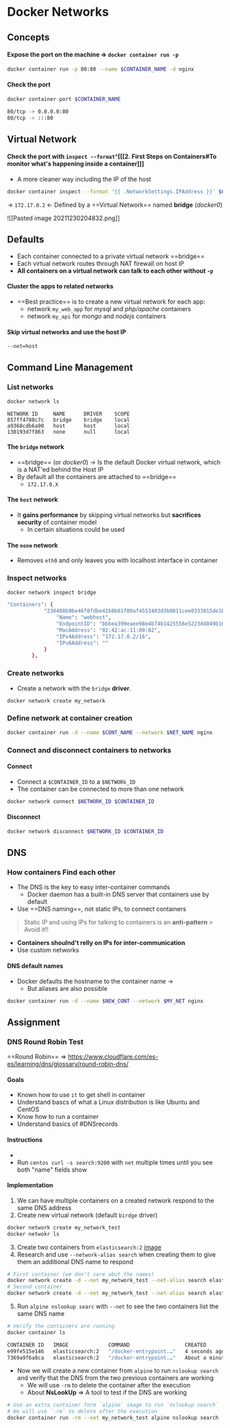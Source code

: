---
---

# Docker Networks

## Concepts

#### **Expose the port on the machine** => `docker container run -p`

```bash
docker container run -p 80:80 --name $CONTAINER_NAME -d nginx
```


#### Check the port

```bash
docker container port $CONTAINER_NAME
```

```bash
80/tcp -> 0.0.0.0:80
80/tcp -> :::80
```

## Virtual Network

#### Check the port with `inspect --format`^[[[2. First Steps on Containers#To monitor what's happening inside a container]]]
- A more cleaner way including the IP of the host

```bash
docker container inspect --format '{{ .NetworkSettings.IPAddress }}' $CONTAINER_NAME
```
-> `172.17.0.2` <- Defined by a ==Virtual Network== named **bridge** (*docker0*)

![[Pasted image 20211230204832.png]]



## Defaults
- Each container connected to a private virtual network ==bridge==
- Each virtual network routes through NAT firewall on host IP
- **All containers on a virtual network can talk to each other without `-p`**

#### Cluster the apps to related networks
- ==Best practice== is to create a new virtual network for each app:
	- network `my_web_app` for *mysql* and *php/apache* containers
	- network `my_api` for *mongo* and *nodejs* containers

#### Skip virtual networks and use the host IP

```bash
--net=host
```

## Command Line Management 

### List networks
```bash 
docker network ls
```

```
NETWORK ID     NAME      DRIVER    SCOPE
857ff4780c7c   bridge    bridge    local
a9368cdb6a90   host      host      local
130193d7f863   none      null      local
```

#### The `bridge` network
- ==bridge== (or *docker0*) -> Is the default Docker virtual network, which is a NAT'ed behind the Host IP
- By default all the containers are attached to ==bridge==
	- `172.17.0.X`

#### The `host` network

- It **gains performance** by skipping virtual networks but **sacrifices security** of container model
	- In certain situations could be used

#### The `none` network
- Removes `eth0` and only leaves you with localhost interface in container

### Inspect networks
```bash
docker network inspect bridge
```

```bash
"Containers": {
            "236408b96e46f8fdbe41b8b01f09af4553403d3b0011cee0333015de1bdae912": {
                "Name": "webhost",
                "EndpointID": "bbbea399eaee98e4b74b1425556e5223d4049b165ad9ebc987ffbe0b8758b782",
                "MacAddress": "02:42:ac:11:00:02",
                "IPv4Address": "172.17.0.2/16",
                "IPv6Address": ""
            }
        },
```

### Create networks

- Create a network with the `bridge` **driver**.
```bash
docker network create my_network
```

### Define network at container creation

```bash
docker container run -d --name $CONT_NAME --network $NET_NAME nginx
```

### Connect and disconnect containers to networks

#### Connect
- Connect a `$CONTAINER_ID` to a `$NETWORk_ID`
- The container can be connected to more than one network
```bash
docker network connect $NETWORK_ID $CONTAINER_ID
```

#### Disconnect 

```bash
docker network disconnect $NETWORK_ID $CONTAINER_ID
```

## DNS
### How containers Find each other
- The DNS is the key to easy inter-container commands
	- Docker daemon has a built-in DNS server that containers use by default
- Use ==DNS naming==, not static IPs, to connect containers

> Static IP and using IPs for talking to containers is an **anti-pattern**
	> Avoid it!!

- **Containers shoulnd't relly on IPs for inter-communication**
- Use custom networks

#### DNS default names
- Docker defaults the hostname to the container name ->
	- But aliases are also possible

```bash
docker container run -d --name $NEW_CONT --network $MY_NET nginx
```

## Assignment
### DNS Round Robin Test

==Round Robin== =>
https://www.cloudflare.com/es-es/learning/dns/glossary/round-robin-dns/

#### Goals
- Known how to use `it` to get shell in container
- Understand bascs of what a Linux distribution is like Ubuntu and CentOS
- Know how to run a container 
- Understand basics of #DNSrecords

#### Instructions
- 
- Run `centos curl -s search:9200` with `net` multiple times until you see both "name" fields show

#### Implementation
1. We can have multiple containers on a created network respond to the same DNS address
2. Create new virtual network (default `birdge` driver)
```bash
docker network create my_network_test
docker netwokr ls
```

3. Create two containers from `elasticsearch:2` [image](https://hub.docker.com/_/elasticsearch)
4. Research and use `--network-alias search` when creating them to give them an additional DNS name to respond
```bash
# First container (we don't care abut the names)
docker network create -d --net my_network_test --net-alias search elasticsearch:2
# Second container
docker network create -d --net my_network_test --net-alias search elasticsearch:2
```

5. Run `alpine nslookup searc` with `--net` to see the two containers list the same DNS name
```bash
# Verify the containers are running
docker container ls
```
```bash
CONTAINER ID   IMAGE             COMMAND                  CREATED              STATUS          PORTS                NAMES
e99fe515e146   elasticsearch:2   "/docker-entrypoint.…"   4 seconds ago        Up 1 second     9200/tcp, 9300/tcp   nice_cohen
7369a9f6a8ca   elasticsearch:2   "/docker-entrypoint.…"   About a minute ago   Up 57 seconds   9200/tcp, 9300/tcp   silly_fermi
```

- Now we will create a new container from `alpine` to run `nslookup search` and verify that the DNS from the two previous containers are working
	- We will use `-rm` to delete the container after the execution
	- About **NsLookUp** => A tool to test if the DNS are working 
```bash
# Use an extra container form `alpine` image to run `nslookup search`
# We will use `-rm` to delete after the execution
docker container run -rm --net my_network_test alpine nslookup search
```
